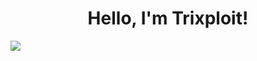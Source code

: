 <h1 align="center">Hello, I'm Trixploit!</h1>

![](https://github-profile-summary-cards.vercel.app/api/cards/profile-details?username=Trixploitt&theme=solarized_dark)
